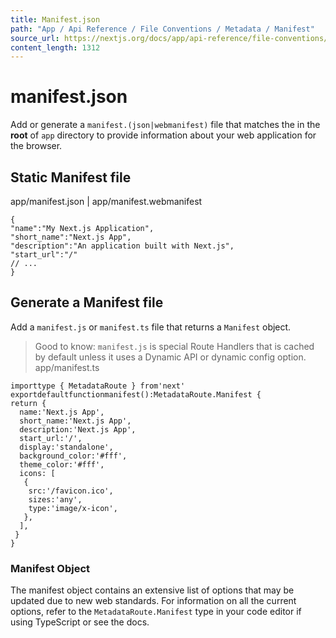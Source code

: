 ```yaml
---
title: Manifest.json
path: "App / Api Reference / File Conventions / Metadata / Manifest"
source_url: https://nextjs.org/docs/app/api-reference/file-conventions/metadata/manifest
content_length: 1312
---
```


# manifest.json
Add or generate a `manifest.(json|webmanifest)` file that matches the in the **root** of `app` directory to provide information about your web application for the browser.
## Static Manifest file
app/manifest.json | app/manifest.webmanifest
```
{
"name":"My Next.js Application",
"short_name":"Next.js App",
"description":"An application built with Next.js",
"start_url":"/"
// ...
}
```

## Generate a Manifest file
Add a `manifest.js` or `manifest.ts` file that returns a `Manifest` object.
> Good to know: `manifest.js` is special Route Handlers that is cached by default unless it uses a Dynamic API or dynamic config option.
app/manifest.ts
```
importtype { MetadataRoute } from'next'
exportdefaultfunctionmanifest():MetadataRoute.Manifest {
return {
  name:'Next.js App',
  short_name:'Next.js App',
  description:'Next.js App',
  start_url:'/',
  display:'standalone',
  background_color:'#fff',
  theme_color:'#fff',
  icons: [
   {
    src:'/favicon.ico',
    sizes:'any',
    type:'image/x-icon',
   },
  ],
 }
}
```

### Manifest Object
The manifest object contains an extensive list of options that may be updated due to new web standards. For information on all the current options, refer to the `MetadataRoute.Manifest` type in your code editor if using TypeScript or see the docs.
